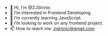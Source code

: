 - 👋 Hi, I’m @ZJStrinic
- 👀 I’m interested in Frontend Developing.
- 🌱 I’m currently learning JavaScript.
- 💞️ I’m looking to work on any frontend project.
- 📫 How to reach me: zjstrinic@gmail.com

<!---
ZJStrinic/ZJStrinic is a ✨ special ✨ repository because its `README.md` (this file) appears on your GitHub profile.
You can click the Preview link to take a look at your changes.
--->

